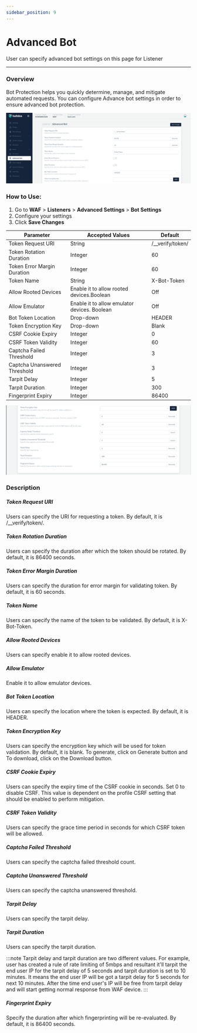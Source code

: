 ```yaml
---
sidebar_position: 9
---
```

# Advanced Bot
User can specify advanced bot settings on this page for Listener

---

### Overview
Bot Protection helps you quickly determine, manage, and mitigate automated requests. You can configure Advance bot settings in order to ensure advanced bot protection.

![advancedbot](/img/waf/v7/docs/advancebot1.png)

### How to Use:
1. Go to **WAF** > **Listeners** > **Advanced Settings** > **Bot Settings**
2. Configure your settings
3. Click **Save Changes**

| Parameter | Accepted Values | Default
| ----------- | ----------- | -------- |
| Token Request URI|String|/__verify/token/
Token Rotation Duration|Integer|60
Token Error Margin Duration|Integer|60
Token Name|String|X-Bot-Token
Allow Rooted Devices| Enable it to allow rooted devices.Boolean| Off
Allow Emulator| Enable it to allow emulator devices. Boolean| Off
​Bot Token Location|Drop-down|HEADER
Token Encryption Key|Drop-down|Blank
CSRF Cookie Expiry|Integer|0
CSRF Token Validity|Integer|60
Captcha Failed Threshold|Integer|3
Captcha Unanswered Threshold|Integer|3
Tarpit Delay|Integer|5
Tarpit Duration|Integer|300
Fingerprint Expiry|Integer|86400|

![advancedbot](/img/waf/v7/docs/advancebot2.png)

### Description 

##### **Token Request URI**

Users can specify the URI for requesting a token. By default, it is /__verify/token/.

##### **Token Rotation Duration**

Users can specify the duration after which the token should be rotated. By default, it is 86400 seconds.

##### **Token Error Margin Duration**

Users can specify the duration for error margin for validating token. By default, it is 60 seconds.

##### **Token Name**

Users can specify the name of the token to be validated. By default, it is X-Bot-Token.

##### **Allow Rooted Devices**

Users can specify enable it to allow rooted devices.

##### **Allow Emulator**
Enable it to allow emulator devices.


##### **Bot Token Location**

Users can specify the location where the token is expected. By default, it is HEADER.

##### **Token Encryption Key**

Users can specify the encryption key which will be used for token validation. By default, it is blank. To generate, click on Generate button and To download, click on the Download button.

##### **CSRF Cookie Expiry**

Users can specify the expiry time of the CSRF cookie in seconds. Set 0 to disable CSRF. This value is dependent on the profile CSRF setting that should be enabled to perform mitigation.

##### **CSRF Token Validity**

Users can specify the grace time period in seconds for which CSRF token will be allowed.

##### **Captcha Failed Threshold**

Users can specify the captcha failed threshold count.

##### **Captcha Unanswered Threshold**

Users can specify the captcha unanswered threshold.

##### **Tarpit Delay**

Users can specify the tarpit delay.

##### **Tarpit Duration**

Users can specify the tarpit duration.

:::note 
Tarpit delay and tarpit duration are two different values. For example, user has created a rule of rate limiting of 5mbps and resultant it'll tarpit the end user IP for the tarpit delay of 5 seconds and tarpit duration is set to 10 minutes. It means the end user IP will be got a tarpit delay for 5 seconds for next 10 minutes. After the time end user's IP will be free from tarpit delay and will start getting normal response from WAF device.
:::

##### **Fingerprint Expiry**

Specify the duration after which fingerprinting will be re-evaluated. By default, it is 86400 seconds.